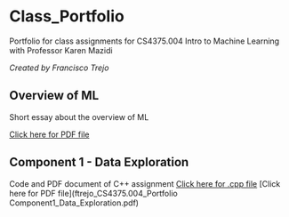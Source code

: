 # Class_Portfolio
Portfolio for class assignments for CS4375.004 Intro to Machine Learning with Professor Karen Mazidi

*Created by Francisco Trejo*

## Overview of ML
Short essay about the overview of ML

[Click here for PDF file](ftrejo_CS4375.004_overview_of_ml.pdf)

## Component 1 - Data Exploration 
Code and PDF document of C++ assignment
[Click here for .cpp file](ftrejo_comp1_dataexploration.cpp)
[Click here for PDF file](ftrejo_CS4375.004_Portfolio Component1_Data_Exploration.pdf)
